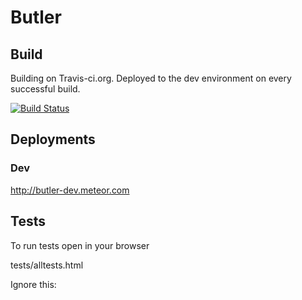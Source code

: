 Butler
======


## Build

Building on Travis-ci.org. Deployed to the dev environment on every successful build.

[![Build Status](https://secure.travis-ci.org/narenst/butler.png)](http://travis-ci.org/narenst/butler)

## Deployments

### Dev

http://butler-dev.meteor.com

## Tests

To run tests open in your browser

  tests/alltests.html 

Ignore this:
